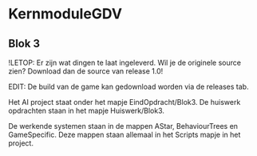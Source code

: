 # KernmoduleGDV

## Blok 3
!LETOP: Er zijn wat dingen te laat ingeleverd. Wil je de originele source zien?
Download dan de source van release 1.0!

EDIT: De build van de game kan gedownload worden via de releases tab.


Het AI project staat onder het mapje EindOpdracht/Blok3.
De huiswerk opdrachten staan in het mapje Huiswerk/Blok3.

De werkende systemen staan in de mappen AStar, BehaviourTrees en GameSpecific.
Deze mappen staan allemaal in het Scripts mapje in het project.
